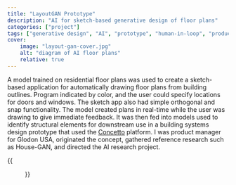 ```yaml
---
title: "LayoutGAN Prototype"
description: "AI for sketch-based generative design of floor plans"
categories: ["project"]
tags: ["generative design", "AI", "prototype", "human-in-loop", "product management", "2022"]
cover:
    image: "layout-gan-cover.jpg"
    alt: "diagram of AI floor plans"
    relative: true
---
```


A model trained on residential floor plans was used to create a sketch-based application for automatically drawing floor plans from building outlines.  Program indicated by color, and the user could specify locations for doors and windows.  The sketch app also had simple orthogonal and snap functionality.  The model created plans in real-time while the user was drawing to give immediate feedback. It was then fed into models used to identify structural elements for downstream use in a building systems design prototype that used the [Concetto](/projects/concetto) platform. I was product manager for Glodon USA, originated the concept, gathered reference research such as House-GAN, and directed the AI research project.

{{<figure src="layout-gan-screenshot.jpg" alt="Screenshot of LayoutGAN interface showing sketch and generated floor plan in Concetto." title="Automated floor plan generation" caption="Vectorization of generated spaces was nontrivial, as shown by the inconsistent results at the boundaries between spaces in this work-in-progress screenshot. Image: © Glodon USA Software.">}}